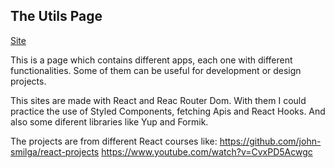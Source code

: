 ## The Utils Page

[Site](https://fitto-a.github.io/the-utils-page)

This is a page which contains different apps, each one with different functionalities. Some of them can be useful for development or design projects.

This sites are made with React and Reac Router Dom. With them I could practice the use of Styled Components, fetching Apis and React Hooks. And also some diferent libraries like Yup and Formik.

The projects are from different React courses like: 
https://github.com/john-smilga/react-projects
https://www.youtube.com/watch?v=CvxPD5Acwgc

